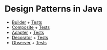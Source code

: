 # Design Patterns in Java

* [Builder](https://github.com/Nagerrack/DesignPatterns/tree/master/src/Builder) + [Tests](https://github.com/Nagerrack/DesignPatterns/blob/master/src/Builder/TestBuilder.java)
* [Composite](https://github.com/Nagerrack/DesignPatterns/tree/master/src/Composite) + [Tests](https://github.com/Nagerrack/DesignPatterns/blob/master/src/Composite/TestComposite.java)
* [Adapter](https://github.com/Nagerrack/DesignPatterns/tree/master/src/Adapter) + [Tests](https://github.com/Nagerrack/DesignPatterns/blob/master/src/Adapter/TestAdapter.java)
* [Decorator](https://github.com/Nagerrack/DesignPatterns/tree/master/src/Decorator) + [Tests](https://github.com/Nagerrack/DesignPatterns/blob/master/src/Decorator/TestDecorator.java)
* [Observer](https://github.com/Nagerrack/DesignPatterns/tree/master/src/Observer) + [Tests](https://github.com/Nagerrack/DesignPatterns/blob/master/src/Observer/TestObserver.java)
